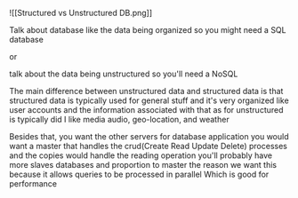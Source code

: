 ![[Structured vs Unstructured DB.png]]

Talk about database like the data being organized so you might need a SQL database  
  
or  
  
talk about the data being unstructured so you'll need a NoSQL  
  
The main difference between unstructured data and structured data is that structured data is typically used for general stuff and it's very organized like user accounts and the information associated with that as for unstructured is typically did I like media audio, geo-location, and weather  
  
Besides that, you want the other servers for database application you would want a master that handles the crud(Create Read Update Delete) processes and the copies would handle the reading operation you'll probably have more slaves databases and proportion to master the reason we want this because it allows queries to be processed in parallel Which is good for performance